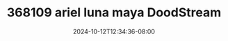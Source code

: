 --- 
title: "368109 ariel luna maya  DoodStream"
description: "  bokep 368109 ariel luna maya  DoodStream simontox   terbaru"
date: 2024-10-12T12:34:36-08:00
file_code: "ljzktyb6nhle"
draft: false
cover: "ixo2vr2lrl58x427.jpg"
tags: ["ariel", "luna", "maya", "DoodStream", "bokep-indo", "bokep-viral", "bokep-ig"]
length: 567
fld_id: "1483161"
foldername: "Artis ternama id telegram"
categories: ["Artis ternama id telegram"]
views: 4
---